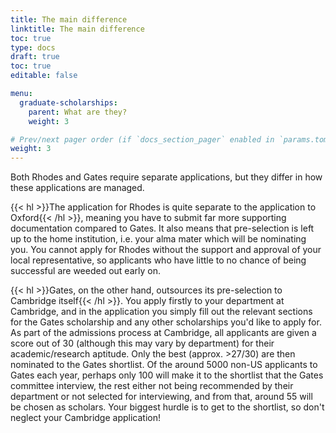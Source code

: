 ```yaml
---
title: The main difference
linktitle: The main difference
toc: true
type: docs
draft: true
toc: true
editable: false

menu:
  graduate-scholarships:
    parent: What are they?
    weight: 3

# Prev/next pager order (if `docs_section_pager` enabled in `params.toml`)
weight: 3
---
```


Both Rhodes and Gates require separate applications, but they differ in how these applications are managed.

{{< hl >}}The application for Rhodes is quite separate to the application to Oxford{{< /hl >}}, meaning you have to submit far more supporting documentation compared to Gates. It also means that pre-selection is left up to the home institution, i.e. your alma mater which will be nominating you. You cannot apply for Rhodes without the support and approval of your local representative, so applicants who have little to no chance of being successful are weeded out early on.

{{< hl >}}Gates, on the other hand, outsources its pre-selection to Cambridge itself{{< /hl >}}. You apply firstly to your department at Cambridge, and in the application you simply fill out the relevant sections for the Gates scholarship and any other scholarships you'd like to apply for. As part of the admissions process at Cambridge, all applicants are given a score out of 30 (although this may vary by department) for their academic/research aptitude. Only the best (approx. >27/30) are then nominated to the Gates shortlist. Of the around 5000 non-US applicants to Gates each year, perhaps only 100 will make it to the shortlist that the Gates committee interview, the rest either not being recommended by their department or not selected for interviewing, and from that, around 55 will be chosen as scholars. Your biggest hurdle is to get to the shortlist, so don't neglect your Cambridge application!
